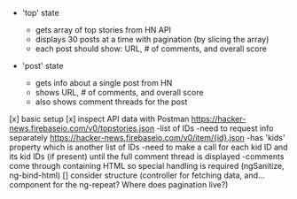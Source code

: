 - 'top' state
  - gets array of top stories from HN API
  - displays 30 posts at a time with pagination (by slicing the array)
  - each post should show: URL, # of comments, and overall score

- 'post' state
  - gets info about a single post from HN
  - shows URL, # of comments, and overall score
  - also shows comment threads for the post

[x] basic setup
[x] inspect API data with Postman
    https://hacker-news.firebaseio.com/v0/topstories.json
      -list of IDs
      -need to request info separately
    https://hacker-news.firebaseio.com/v0/item/{id}.json
      -has 'kids' property which is another list of IDs
      -need to make a call for each kid ID and its kid IDs (if present) until the full comment thread is displayed
      -comments come through containing HTML so special handling is required (ngSanitize, ng-bind-html)
[] consider structure (controller for fetching data, and... component for the ng-repeat? Where does pagination live?)
